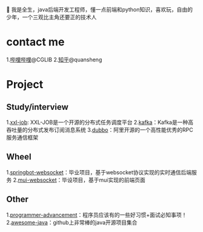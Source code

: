 <!--
**quansheng-hash/quansheng-hash** is a ✨ _special_ ✨ repository because its `README.md` (this file) appears on your GitHub profile.

Here are some ideas to get you started:

- 🔭 I’m currently working on ...
- 🌱 I’m currently learning ...
- 👯 I’m looking to collaborate on ...
- 🤔 I’m looking for help with ...
- 💬 Ask me about ...
- 📫 How to reach me: ...
- 😄 Pronouns: ...
- ⚡ Fun fact: ...
-->


🤔 我是全生，java后端开发工程师，懂一点前端和python知识，喜欢玩，自由的少年，一个三观比主角还要正的技术人

# contact me
1.[哔哩哔哩](http://https://www.bilibili.com/ "哔哩哔哩")@CGLIB
2.[知乎](https://www.zhihu.com/signin?next=%2F "知乎")@quansheng

# Project
## Study/interview
1.[xxl-job](https://github.com/xuxueli/xxl-job "xxl-job"): XXL-JOB是一个开源的分布式任务调度平台
2.[kafka](https://github.com/apache/kafka "kafka")：Kafka是一种高吞吐量的分布式发布订阅消息系统
3.[dubbo](https://github.com/apache/dubbo "dubbo")：阿里开源的一个高性能优秀的RPC服务通信框架
## Wheel
1.[springbot-websocket](https://github.com/quansheng-hash/springboot-netty-websocket "springbot-websocket")：毕业项目，基于websocket协议实现的实时通信后端服务
2.[mui-websocket](https://github.com/quansheng-hash/mui-netty-websocket "mui-websocket")：毕设项目，基于mui实现的前端页面
## Other
1.[programmer-advancement](https://github.com/Snailclimb/programmer-advancement "programmer-advancement")：程序员应该有的一些好习惯+面试必知事项！
2.[awesome-java](https://github.com/Snailclimb/awesome-java "awesome-java")：github上非常棒的java开源项目集合
